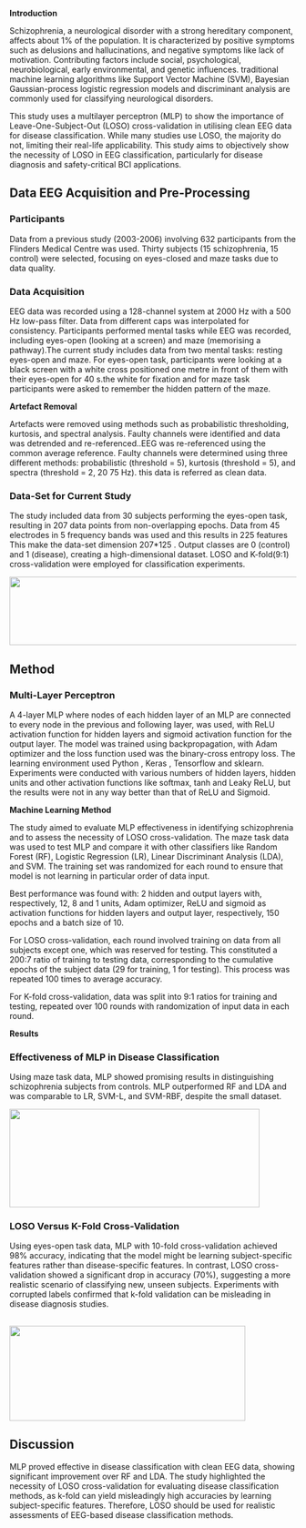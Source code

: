 **Introduction**

Schizophrenia, a neurological disorder with a strong hereditary
component, affects about 1% of the population. It is characterized by
positive symptoms such as delusions and hallucinations, and negative
symptoms like lack of motivation. Contributing factors include social,
psychological, neurobiological, early environmental, and genetic
influences. traditional machine learning algorithms like Support Vector
Machine (SVM), Bayesian Gaussian-process logistic regression models and
discriminant analysis are commonly used for classifying neurological
disorders.

This study uses a multilayer perceptron (MLP) to show the importance of
Leave-One-Subject-Out (LOSO) cross-validation in utilising clean EEG
data for disease classification. While many studies use LOSO, the
majority do not, limiting their real-life applicability. This study aims
to objectively show the necessity of LOSO in EEG classification,
particularly for disease diagnosis and safety-critical BCI applications.

## **Data EEG Acquisition and Pre-Processing**

### **Participants**

Data from a previous study (2003-2006) involving 632 participants from
the Flinders Medical Centre was used. Thirty subjects (15 schizophrenia,
15 control) were selected, focusing on eyes-closed and maze tasks due to
data quality.

### **Data Acquisition**

EEG data was recorded using a 128-channel system at 2000 Hz with a 500
Hz low-pass filter. Data from different caps was interpolated for
consistency. Participants performed mental tasks while EEG was recorded,
including eyes-open (looking at a screen) and maze (memorising a
pathway).The current study includes data from two mental tasks: resting
eyes-open and maze. For eyes-open task, participants were looking at a
black screen with a white cross positioned one metre in front of them
with their eyes-open for 40 s.the white for fixation and for maze task
participants were asked to remember the hidden pattern of the maze.

**Artefact Removal**

Artefacts were removed using methods such as probabilistic thresholding,
kurtosis, and spectral analysis. Faulty channels were identified and
data was detrended and re-referenced..EEG was re-referenced using the
common average reference. Faulty channels were determined using three
different methods: probabilistic (threshold = 5), kurtosis (threshold =
5), and spectra (threshold = 2, 20 75 Hz). this data is referred as
clean data.

### 

### **Data-Set for Current Study**

The study included data from 30 subjects performing the eyes-open task,
resulting in 207 data points from non-overlapping epochs. Data from 45
electrodes in 5 frequency bands was used and this results in 225
features This make the data-set dimension 207\*125 . Output classes are
0 (control) and 1 (disease), creating a high-dimensional dataset. LOSO
and K-fold(9:1) cross-validation were employed for classification
experiments.

<img src="media/image4.png" style="width:5.47163in;height:1.24998in" />

## **Method**

### **Multi-Layer Perceptron**

A 4-layer MLP where nodes of each hidden layer of an MLP are connected
to every node in the previous and following layer, was used, with ReLU
activation function for hidden layers and sigmoid activation function
for the output layer. The model was trained using backpropagation, with
Adam optimizer and the loss function used was the binary-cross entropy
loss. The learning environment used Python , Keras , Tensorflow and
sklearn. Experiments were conducted with various numbers of hidden
layers, hidden units and other activation functions like softmax, tanh
and Leaky ReLU, but the results were not in any way better than that of
ReLU and Sigmoid.

**Machine Learning Method**

The study aimed to evaluate MLP effectiveness in identifying
schizophrenia and to assess the necessity of LOSO cross-validation. The
maze task data was used to test MLP and compare it with other
classifiers like Random Forest (RF), Logistic Regression (LR), Linear
Discriminant Analysis (LDA), and SVM. The training set was randomized
for each round to ensure that model is not learning in particular order
of data input.

Best performance was found with: 2 hidden and output layers with,
respectively, 12, 8 and 1 units, Adam optimizer, ReLU and sigmoid as
activation functions for hidden layers and output layer, respectively,
150 epochs and a batch size of 10.

For LOSO cross-validation, each round involved training on data from all
subjects except one, which was reserved for testing. This constituted a
200:7 ratio of training to testing data, corresponding to the cumulative
epochs of the subject data (29 for training, 1 for testing). This
process was repeated 100 times to average accuracy.

For K-fold cross-validation, data was split into 9:1 ratios for training
and testing, repeated over 100 rounds with randomization of input data
in each round.

**Results**

### **Effectiveness of MLP in Disease Classification**

Using maze task data, MLP showed promising results in distinguishing
schizophrenia subjects from controls. MLP outperformed RF and LDA and
was comparable to LR, SVM-L, and SVM-RBF, despite the small dataset.

<img src="media/image3.png" style="width:4.56771in;height:1.79825in" />

### **LOSO Versus K-Fold Cross-Validation**

Using eyes-open task data, MLP with 10-fold cross-validation achieved
98% accuracy, indicating that the model might be learning
subject-specific features rather than disease-specific features. In
contrast, LOSO cross-validation showed a significant drop in accuracy
(70%), suggesting a more realistic scenario of classifying new, unseen
subjects. Experiments with corrupted labels confirmed that k-fold
validation can be misleading in disease diagnosis studies.

## <img src="media/image2.png" style="width:4.3125in;height:1.74122in" />

## **Discussion** 

MLP proved effective in disease classification with clean EEG data,
showing significant improvement over RF and LDA. The study highlighted
the necessity of LOSO cross-validation for evaluating disease
classification methods, as k-fold can yield misleadingly high accuracies
by learning subject-specific features. Therefore, LOSO should be used
for realistic assessments of EEG-based disease classification methods.
